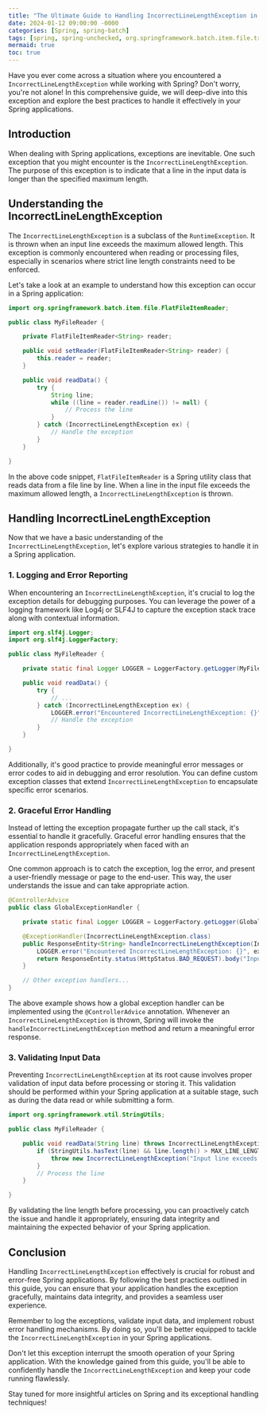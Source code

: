 ```yaml
---
title: "The Ultimate Guide to Handling IncorrectLineLengthException in Spring"
date: 2024-01-12 09:00:00 -0000
categories: [Spring, spring-batch]
tags: [spring, spring-unchecked, org.springframework.batch.item.file.transform]
mermaid: true
toc: true
---
```



Have you ever come across a situation where you encountered a `IncorrectLineLengthException` while working with Spring? Don't worry, you're not alone! In this comprehensive guide, we will deep-dive into this exception and explore the best practices to handle it effectively in your Spring applications.

## Introduction

When dealing with Spring applications, exceptions are inevitable. One such exception that you might encounter is the `IncorrectLineLengthException`. The purpose of this exception is to indicate that a line in the input data is longer than the specified maximum length.

## Understanding the IncorrectLineLengthException

The `IncorrectLineLengthException` is a subclass of the `RuntimeException`. It is thrown when an input line exceeds the maximum allowed length. This exception is commonly encountered when reading or processing files, especially in scenarios where strict line length constraints need to be enforced.

Let's take a look at an example to understand how this exception can occur in a Spring application:

```java
import org.springframework.batch.item.file.FlatFileItemReader;

public class MyFileReader {

    private FlatFileItemReader<String> reader;

    public void setReader(FlatFileItemReader<String> reader) {
        this.reader = reader;
    }

    public void readData() {
        try {
            String line;
            while ((line = reader.readLine()) != null) {
                // Process the line
            }
        } catch (IncorrectLineLengthException ex) {
            // Handle the exception
        }
    }

}
```

In the above code snippet, `FlatFileItemReader` is a Spring utility class that reads data from a file line by line. When a line in the input file exceeds the maximum allowed length, a `IncorrectLineLengthException` is thrown.

## Handling IncorrectLineLengthException

Now that we have a basic understanding of the `IncorrectLineLengthException`, let's explore various strategies to handle it in a Spring application.

### 1. Logging and Error Reporting

When encountering an `IncorrectLineLengthException`, it's crucial to log the exception details for debugging purposes. You can leverage the power of a logging framework like Log4j or SLF4J to capture the exception stack trace along with contextual information.

```java
import org.slf4j.Logger;
import org.slf4j.LoggerFactory;

public class MyFileReader {

    private static final Logger LOGGER = LoggerFactory.getLogger(MyFileReader.class);

    public void readData() {
        try {
            // ...
        } catch (IncorrectLineLengthException ex) {
            LOGGER.error("Encountered IncorrectLineLengthException: {}", ex.getMessage());
            // Handle the exception
        }
    }

}
```

Additionally, it's good practice to provide meaningful error messages or error codes to aid in debugging and error resolution. You can define custom exception classes that extend `IncorrectLineLengthException` to encapsulate specific error scenarios.

### 2. Graceful Error Handling

Instead of letting the exception propagate further up the call stack, it's essential to handle it gracefully. Graceful error handling ensures that the application responds appropriately when faced with an `IncorrectLineLengthException`.

One common approach is to catch the exception, log the error, and present a user-friendly message or page to the end-user. This way, the user understands the issue and can take appropriate action.

```java
@ControllerAdvice
public class GlobalExceptionHandler {

    private static final Logger LOGGER = LoggerFactory.getLogger(GlobalExceptionHandler.class);

    @ExceptionHandler(IncorrectLineLengthException.class)
    public ResponseEntity<String> handleIncorrectLineLengthException(IncorrectLineLengthException ex) {
        LOGGER.error("Encountered IncorrectLineLengthException: {}", ex.getMessage());
        return ResponseEntity.status(HttpStatus.BAD_REQUEST).body("Input line exceeds maximum allowed length.");
    }

    // Other exception handlers...
}
```

The above example shows how a global exception handler can be implemented using the `@ControllerAdvice` annotation. Whenever an `IncorrectLineLengthException` is thrown, Spring will invoke the `handleIncorrectLineLengthException` method and return a meaningful error response.

### 3. Validating Input Data

Preventing `IncorrectLineLengthException` at its root cause involves proper validation of input data before processing or storing it. This validation should be performed within your Spring application at a suitable stage, such as during the data read or while submitting a form.

```java
import org.springframework.util.StringUtils;

public class MyFileReader {

    public void readData(String line) throws IncorrectLineLengthException {
        if (StringUtils.hasText(line) && line.length() > MAX_LINE_LENGTH) {
            throw new IncorrectLineLengthException("Input line exceeds maximum allowed length.");
        }
        // Process the line
    }

}
```

By validating the line length before processing, you can proactively catch the issue and handle it appropriately, ensuring data integrity and maintaining the expected behavior of your Spring application.

## Conclusion

Handling `IncorrectLineLengthException` effectively is crucial for robust and error-free Spring applications. By following the best practices outlined in this guide, you can ensure that your application handles the exception gracefully, maintains data integrity, and provides a seamless user experience.

Remember to log the exceptions, validate input data, and implement robust error handling mechanisms. By doing so, you'll be better equipped to tackle the `IncorrectLineLengthException` in your Spring applications.

Don't let this exception interrupt the smooth operation of your Spring application. With the knowledge gained from this guide, you'll be able to confidently handle the `IncorrectLineLengthException` and keep your code running flawlessly.

Stay tuned for more insightful articles on Spring and its exceptional handling techniques!
